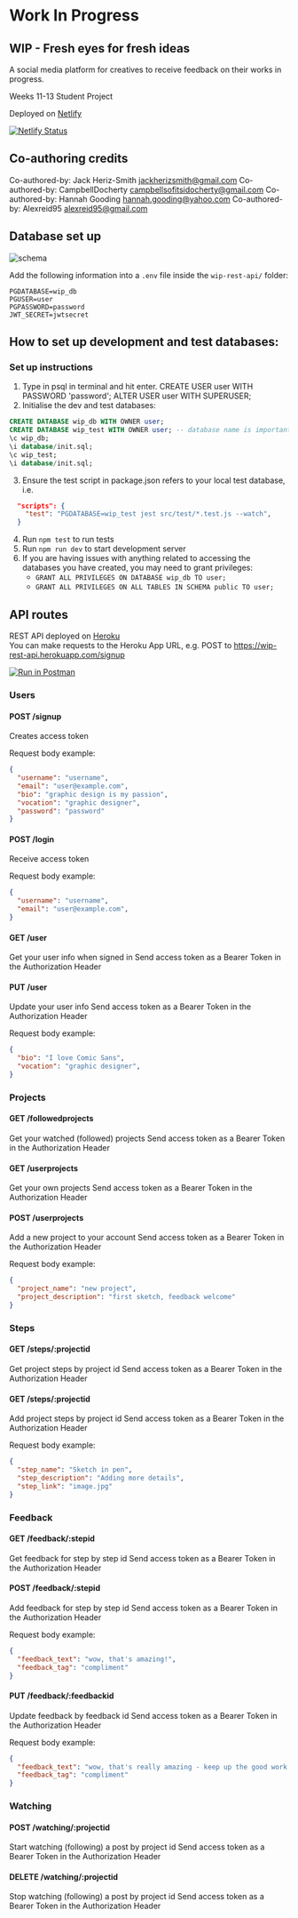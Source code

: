 # Work In Progress

## WIP - Fresh eyes for fresh ideas

A social media platform for creatives to receive feedback on their works in progress.

Weeks 11-13 Student Project

Deployed on [Netlify](https://wip-app.netlify.app/)

[![Netlify Status](https://api.netlify.com/api/v1/badges/fdfedb67-dd70-4820-9e62-1c24f12fa5ab/deploy-status)](https://app.netlify.com/sites/wip-app/deploys)

## Co-authoring credits

Co-authored-by: Jack Heriz-Smith <jackherizsmith@gmail.com>
Co-authored-by: CampbellDocherty <campbellsofitsidocherty@gmail.com>
Co-authored-by: Hannah Gooding <hannah.gooding@yahoo.com>
Co-authored-by: Alexreid95 <alexreid95@gmail.com>

## Database set up

![schema](https://i.imgur.com/4S9e6wz.png)

Add the following information into a `.env` file inside the `wip-rest-api/` folder:

```
PGDATABASE=wip_db
PGUSER=user
PGPASSWORD=password
JWT_SECRET=jwtsecret
```

## How to set up development and test databases:

### Set up instructions

1. Type in psql in terminal and hit enter.
   CREATE USER user WITH PASSWORD 'password';
   ALTER USER user WITH SUPERUSER;
2. Initialise the dev and test databases:

```sql
CREATE DATABASE wip_db WITH OWNER user;
CREATE DATABASE wip_test WITH OWNER user; -- database name is important for tests to run
\c wip_db;
\i database/init.sql;
\c wip_test;
\i database/init.sql;
```

3. Ensure the test script in package.json refers to your local test database, i.e.

```json
  "scripts": {
    "test": "PGDATABASE=wip_test jest src/test/*.test.js --watch",
  }
```

4. Run `npm test` to run tests
5. Run `npm run dev` to start development server
6. If you are having issues with anything related to accessing the databases you have created, you may need to grant privileges:
   - `GRANT ALL PRIVILEGES ON DATABASE wip_db TO user;`
   - `GRANT ALL PRIVILEGES ON ALL TABLES IN SCHEMA public TO user;`

## API routes

REST API deployed on [Heroku](https://wip-rest-api.herokuapp.com/)  
You can make requests to the Heroku App URL, e.g. POST to https://wip-rest-api.herokuapp.com/signup

[![Run in Postman](https://run.pstmn.io/button.svg)](https://app.getpostman.com/run-collection/fae4c1f8e60c1e5bf1f1)

### Users

#### POST /signup
Creates access token

Request body example:
```json
{
  "username": "username",
  "email": "user@example.com",
  "bio": "graphic design is my passion",
  "vocation": "graphic designer",
  "password": "password"
}
```

#### POST /login
Receive access token

Request body example:
```json
{
  "username": "username",
  "email": "user@example.com",
}
```

#### GET /user
Get your user info when signed in
Send access token as a Bearer Token in the Authorization Header

#### PUT /user
Update your user info
Send access token as a Bearer Token in the Authorization Header

Request body example:
```json
{
  "bio": "I love Comic Sans",
  "vocation": "graphic designer",
}
```

### Projects

#### GET /followedprojects
Get your watched (followed) projects
Send access token as a Bearer Token in the Authorization Header

#### GET /userprojects
Get your own projects
Send access token as a Bearer Token in the Authorization Header

#### POST /userprojects
Add a new project to your account
Send access token as a Bearer Token in the Authorization Header

Request body example:
```json
{
  "project_name": "new project",
  "project_description": "first sketch, feedback welcome"
}
```

### Steps

#### GET /steps/:projectid
Get project steps by project id
Send access token as a Bearer Token in the Authorization Header

#### GET /steps/:projectid
Add project steps by project id
Send access token as a Bearer Token in the Authorization Header

Request body example:
```json
{
  "step_name": "Sketch in pen",
  "step_description": "Adding more details",
  "step_link": "image.jpg"
}
```

### Feedback

#### GET /feedback/:stepid
Get feedback for step by step id
Send access token as a Bearer Token in the Authorization Header

#### POST /feedback/:stepid
Add feedback for step by step id
Send access token as a Bearer Token in the Authorization Header

Request body example:
```json
{
  "feedback_text": "wow, that's amazing!",
  "feedback_tag": "compliment"
}
```

#### PUT /feedback/:feedbackid
Update feedback by feedback id
Send access token as a Bearer Token in the Authorization Header

Request body example:
```json
{
  "feedback_text": "wow, that's really amazing - keep up the good work!",
  "feedback_tag": "compliment"
}
```

### Watching

#### POST /watching/:projectid
Start watching (following) a post by project id
Send access token as a Bearer Token in the Authorization Header

#### DELETE /watching/:projectid
Stop watching (following) a post by project id
Send access token as a Bearer Token in the Authorization Header
